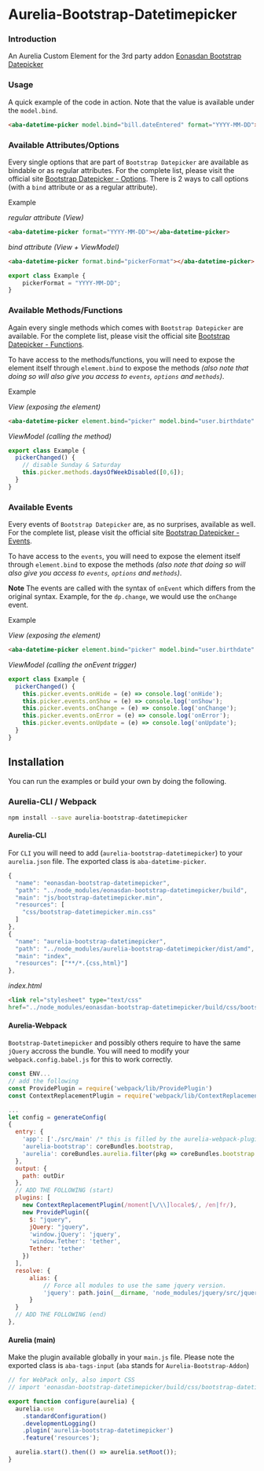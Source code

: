 # Aurelia-Bootstrap-Datetimepicker

### Introduction
An Aurelia Custom Element for the 3rd party addon [Eonasdan Bootstrap Datepicker](https://eonasdan.github.io/bootstrap-datetimepicker/)

### Usage
A quick example of the code in action. Note that the value is available under the `model.bind`.
```html
<aba-datetime-picker model.bind="bill.dateEntered" format="YYYY-MM-DD"></aba-datetime-picker>
```

### Available Attributes/Options
Every single options that are part of `Bootstrap Datepicker` are available as bindable or as regular attributes. For the complete list, please visit the official site [Bootstrap Datepicker - Options](http://eonasdan.github.io/bootstrap-datetimepicker/Options/).
There is 2 ways to call options (with a `bind` attribute or as a regular attribute).

Example

_regular attribute (View)_
```html
<aba-datetime-picker format="YYYY-MM-DD"></aba-datetime-picker>
```

_bind attribute (View + ViewModel)_
```html
<aba-datetime-picker format.bind="pickerFormat"></aba-datetime-picker>
```
```javascript
export class Example {
    pickerFormat = "YYYY-MM-DD";
}
```

### Available Methods/Functions
Again every single methods which comes with `Bootstrap Datepicker` are available. For the complete list, please visit the official site [Bootstrap Datepicker - Functions](http://eonasdan.github.io/bootstrap-datetimepicker/Functions/). 

To have access to the methods/functions, you will need to expose the element itself through `element.bind` to expose the methods _(also note that doing so will also give you access to `events`, `options` and `methods`)_. 

Example

_View (exposing the element)_
```html
<aba-datetime-picker element.bind="picker" model.bind="user.birthdate" format="YYYY-MM-DD"></aba-datetime-picker>
```

_ViewModel (calling the method)_
```javascript
export class Example {
  pickerChanged() {
    // disable Sunday & Saturday
    this.picker.methods.daysOfWeekDisabled([0,6]);
  }
}
```

### Available Events
Every events of `Bootstrap Datepicker` are, as no surprises, available as well. For the complete list, please visit the official site [Bootstrap Datepicker - Events](http://eonasdan.github.io/bootstrap-datetimepicker/Events/). 

To have access to the `events`, you will need to expose the element itself through `element.bind` to expose the methods _(also note that doing so will also give you access to `events`, `options` and `methods`)_. 

**Note**
The events are called with the syntax of `onEvent` which differs from the original syntax. Example, for the `dp.change`, we would use the `onChange` event.

Example

_View (exposing the element)_
```html
<aba-datetime-picker element.bind="picker" model.bind="user.birthdate" format="YYYY-MM-DD"></aba-datetime-picker>
```

_ViewModel (calling the onEvent trigger)_
```javascript
export class Example {
  pickerChanged() {
    this.picker.events.onHide = (e) => console.log('onHide');
    this.picker.events.onShow = (e) => console.log('onShow');
    this.picker.events.onChange = (e) => console.log('onChange');
    this.picker.events.onError = (e) => console.log('onError');
    this.picker.events.onUpdate = (e) => console.log('onUpdate');
  }
}
```

## Installation
You can run the examples or build your own by doing the following.

### Aurelia-CLI / Webpack
```bash
npm install --save aurelia-bootstrap-datetimepicker
```
#### Aurelia-CLI
For `CLI` you will need to add (`aurelia-bootstrap-datetimepicker`) to your `aurelia.json` file. The exported class is `aba-datetime-picker`.
```javascript
{
  "name": "eonasdan-bootstrap-datetimepicker",
  "path": "../node_modules/eonasdan-bootstrap-datetimepicker/build",
  "main": "js/bootstrap-datetimepicker.min",
  "resources": [
    "css/bootstrap-datetimepicker.min.css"
  ]
},
{
  "name": "aurelia-bootstrap-datetimepicker",
  "path": "../node_modules/aurelia-bootstrap-datetimepicker/dist/amd",
  "main": "index",
  "resources": ["**/*.{css,html}"]
},
```

_index.html_
```html
<link rel="stylesheet" type="text/css" 
href="../node_modules/eonasdan-bootstrap-datetimepicker/build/css/bootstrap-datetimepicker.min.css">
```

#### Aurelia-Webpack
`Bootstrap-Datetimepicker` and possibly others require to have the same `jQuery` accross the bundle. You will need to modify your `webpack.config.babel.js` for this to work correctly.


```javascript
const ENV...
// add the following 
const ProvidePlugin = require('webpack/lib/ProvidePlugin')
const ContextReplacementPlugin = require('webpack/lib/ContextReplacementPlugin')

...
let config = generateConfig(
{
  entry: {
    'app': ['./src/main' /* this is filled by the aurelia-webpack-plugin */],
    'aurelia-bootstrap': coreBundles.bootstrap,
    'aurelia': coreBundles.aurelia.filter(pkg => coreBundles.bootstrap.indexOf(pkg) === -1)
  },
  output: {
    path: outDir
  },
  // ADD THE FOLLOWING (start)
  plugins: [
    new ContextReplacementPlugin(/moment[\/\\]locale$/, /en|fr/),
    new ProvidePlugin({
      $: "jquery",
      jQuery: "jquery",
      'window.jQuery': 'jquery',
      'window.Tether': 'tether',
      Tether: 'tether'
    })
  ],
  resolve: {
      alias: {
          // Force all modules to use the same jquery version.
          'jquery': path.join(__dirname, 'node_modules/jquery/src/jquery')
      }
  }
  // ADD THE FOLLOWING (end)
},
```

#### Aurelia (main)
Make the plugin available globally in your `main.js` file. Please note the exported class is `aba-tags-input` (`aba` stands for `Aurelia-Bootstrap-Addon`)

```javascript
// for WebPack only, also import CSS 
// import 'eonasdan-bootstrap-datetimepicker/build/css/bootstrap-datetimepicker.min.css';

export function configure(aurelia) {
  aurelia.use
    .standardConfiguration()
    .developmentLogging()
    .plugin('aurelia-bootstrap-datetimepicker')
    .feature('resources');

  aurelia.start().then(() => aurelia.setRoot());
}
```
